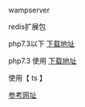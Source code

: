 wampserver

redis扩展包

php7.3以下 [下载地址](https://pecl.php.net/package/redis/4.1.0/windows)

php7.3 使用 [下载地址](https://windows.php.net/downloads/pecl/snaps/redis/4.2.0/)

使用【 ts   】

[参考网址](https://www.kancloud.cn/hardphp/hardphp-phper/933857)

